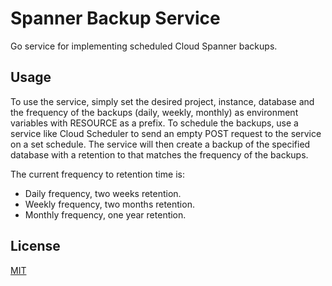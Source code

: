 # Spanner Backup Service

Go service for implementing scheduled Cloud Spanner backups.

## Usage
To use the service, simply set the desired project, instance, database and the frequency of the backups 
(daily, weekly, monthly) as environment variables with RESOURCE as a prefix. To schedule the backups, use a service like
Cloud Scheduler to send an empty POST request to the service on a set schedule. The service will then create a backup of the 
specified database with a retention to that matches the frequency of the backups. 

The current frequency to retention
time is:

 - Daily frequency, two weeks retention.
 - Weekly frequency, two months retention.
 - Monthly frequency, one year retention. 

## License
[MIT](https://choosealicense.com/licenses/mit/)
